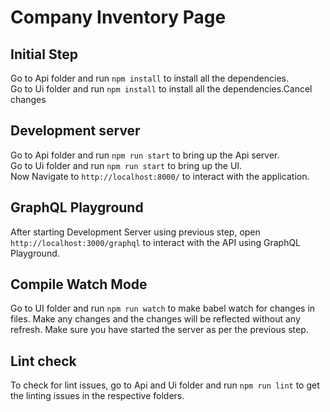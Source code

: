 # Company Inventory Page

## Initial Step

Go to Api folder and run `npm install` to install all the dependencies.\
Go to Ui folder and run `npm install` to install all the dependencies.Cancel changes

## Development server

Go to Api folder and run `npm run start` to bring up the Api server.\
Go to Ui folder and run `npm run start` to bring up the UI.\
Now Navigate to `http://localhost:8000/` to interact with the application.

## GraphQL Playground

After starting Development Server using previous step, open `http://localhost:3000/graphql` to interact with the API using GraphQL Playground.

## Compile Watch Mode

Go to UI folder and run `npm run watch` to make babel watch for changes in files. Make any changes and the changes will be reflected without any refresh. Make sure you have started the server as per the previous step.

## Lint check

To check for lint issues, go to Api and Ui folder and run `npm run lint` to get the linting issues in the respective folders.
